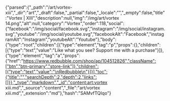{"parsed":{"_path":"/art/vortex-xiii","_dir":"art","_draft":false,"_partial":false,"_locale":"","_empty":false,"title":"Vortex | XIII","description":null,"img":"/img/art/vortex 14.png","alt":null,"category":"Vortex","order":118,"social":{"facebook":"/img/social/facebook.svg","instagram":"/img/social/instagram.svg","youtube":"/img/social/youtube.svg","facebookAlt":"Facebook","instagramAlt":"Instagram","youtubeAlt":"Youtube"},"body":{"type":"root","children":[{"type":"element","tag":"p","props":{},"children":[{"type":"text","value":"Like what you see? Support me with a purchase"}]},{"type":"element","tag":"a","props":{"href":"https://www.redbubble.com/shop/ap/104512826","className":["btn","btn-primary","store-link"]},"children":[{"type":"text","value":"\nRedbubble\n"}]}],"toc":{"title":"","searchDepth":2,"depth":2,"links":[]}},"_type":"markdown","_id":"content:art:vortex xiii.md","_source":"content","_file":"art/vortex xiii.md","_extension":"md"},"hash":"SAMvfTQIqo"}